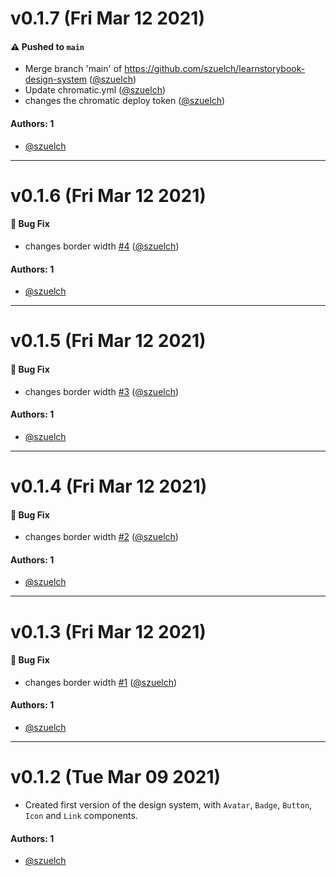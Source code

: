 # v0.1.7 (Fri Mar 12 2021)

#### ⚠️ Pushed to `main`

- Merge branch 'main' of https://github.com/szuelch/learnstorybook-design-system ([@szuelch](https://github.com/szuelch))
- Update chromatic.yml ([@szuelch](https://github.com/szuelch))
- changes the chromatic deploy token ([@szuelch](https://github.com/szuelch))

#### Authors: 1

- [@szuelch](https://github.com/szuelch)

---

# v0.1.6 (Fri Mar 12 2021)

#### 🐛 Bug Fix

- changes border width [#4](https://github.com/szuelch/learnstorybook-design-system/pull/4) ([@szuelch](https://github.com/szuelch))

#### Authors: 1

- [@szuelch](https://github.com/szuelch)

---

# v0.1.5 (Fri Mar 12 2021)

#### 🐛 Bug Fix

- changes border width [#3](https://github.com/szuelch/learnstorybook-design-system/pull/3) ([@szuelch](https://github.com/szuelch))

#### Authors: 1

- [@szuelch](https://github.com/szuelch)

---

# v0.1.4 (Fri Mar 12 2021)

#### 🐛 Bug Fix

- changes border width [#2](https://github.com/szuelch/learnstorybook-design-system/pull/2) ([@szuelch](https://github.com/szuelch))

#### Authors: 1

- [@szuelch](https://github.com/szuelch)

---

# v0.1.3 (Fri Mar 12 2021)

#### 🐛 Bug Fix

- changes border width [#1](https://github.com/szuelch/learnstorybook-design-system/pull/1) ([@szuelch](https://github.com/szuelch))

#### Authors: 1

- [@szuelch](https://github.com/szuelch)

---

# v0.1.2 (Tue Mar 09 2021)

- Created first version of the design system, with `Avatar`, `Badge`, `Button`, `Icon` and `Link` components.

#### Authors: 1

- [@szuelch](https://github.com/szuelch)
